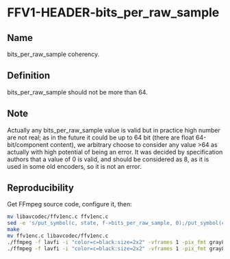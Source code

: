 # FFV1-HEADER-bits_per_raw_sample

## Name

bits_per_raw_sample coherency.

## Definition

bits_per_raw_sample should not be more than 64. 

## Note

Actually any bits_per_raw_sample value is valid but in practice high number are not real; as in the future it could be up to 64 bit (there are float 64-bit/component content), we arbitrary choose to consider any value >64 as actually with high potential of being an error.
It was decided by specification authors that a value of 0 is valid, and should be considered as 8, as it is used in some old encoders, so it is not an error.

## Reproducibility

Get FFmpeg source code, configure it, then:
 
```sh
mv libavcodec/ffv1enc.c ffv1enc.c
sed -e 's/put_symbol(c, state, f->bits_per_raw_sample, 0);/put_symbol(c, state, 65, 0);/g' ffv1enc.c > libavcodec/ffv1enc.c
make
mv ffv1enc.c libavcodec/ffv1enc.c
./ffmpeg -f lavfi -i "color=c=black:size=2x2" -vframes 1 -pix_fmt gray8 -write_crc32 0 -c:v ffv1 -level 1 FFV1-HEADER-bits_per_raw_sample_MS_v1.mkv
./ffmpeg -f lavfi -i "color=c=black:size=2x2" -vframes 1 -pix_fmt gray8 -write_crc32 0 -c:v ffv1 -level 3 -slices 1 FFV1-HEADER-bits_per_raw_sample_MS_v3.mkv
```

